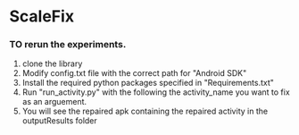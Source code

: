 # ScaleFix
### TO rerun the experiments.
1. clone the library
2. Modify config.txt file with the correct path for "Android SDK"
3. Install the required python packages specified in "Requirements.txt"
4. Run "run_activity.py" with the following the activity_name you want to fix as an arguement.
5. You will see the repaired apk containing the repaired activity in the outputResults folder
